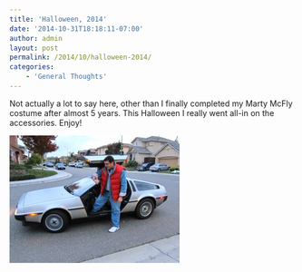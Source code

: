 ```yaml
---
title: 'Halloween, 2014'
date: '2014-10-31T18:18:11-07:00'
author: admin
layout: post
permalink: /2014/10/halloween-2014/
categories:
    - 'General Thoughts'
---
```


Not actually a lot to say here, other than I finally completed my Marty McFly costume after almost 5 years. This Halloween I really went all-in on the accessories. Enjoy!

[![jon-halloween2014](/assets/images/2014/11/jon-halloween2014-300x225.jpg)](/assets/images/2014/11/jon-halloween2014.jpg)